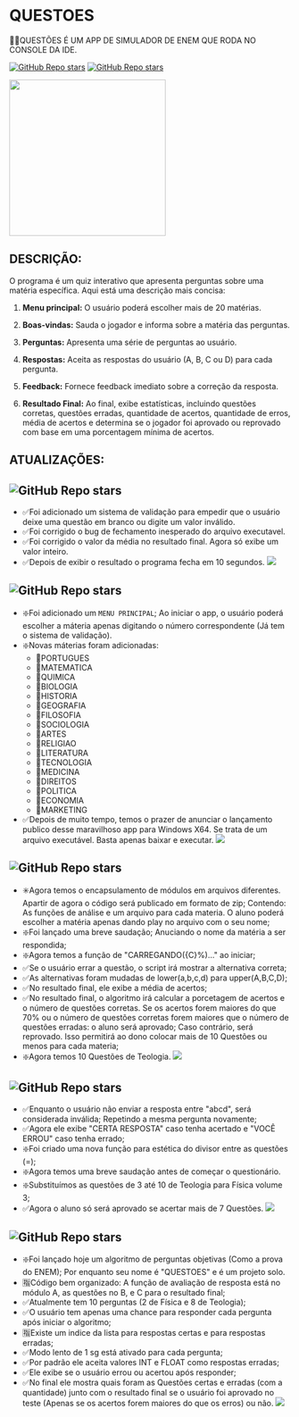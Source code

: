 # QUESTOES
👨‍💻QUESTÕES É UM APP DE SIMULADOR DE ENEM QUE RODA NO CONSOLE DA IDE.

[![GitHub Repo stars](https://img.shields.io/badge/VILHALVA-GITHUB-03A9F4?logo=github)](https://github.com/VILHALVA)
[![GitHub Repo stars](https://img.shields.io/badge/MEUS-CURSOS-03A9F4?logo=github)](https://github.com/VILHALVA?tab=repositories&q=CURSO&type=public&language=&sort=)

<img src="https://play-lh.googleusercontent.com/UVVPpEnR8NIiRtarmsbuI171Lin3GtcQoCJOi7BFDv_WajaDreXJT7xB-HR3PxxTH8G7=s256-rw" align="center" width="280"> <br>

## DESCRIÇÃO:
O programa é um quiz interativo que apresenta perguntas sobre uma matéria específica. Aqui está uma descrição mais concisa:

1. **Menu principal:** O usuário poderá escolher mais de 20 matérias.

2. **Boas-vindas:** Sauda o jogador e informa sobre a matéria das perguntas.

3. **Perguntas:** Apresenta uma série de perguntas ao usuário.

4. **Respostas:** Aceita as respostas do usuário (A, B, C ou D) para cada pergunta.

5. **Feedback:** Fornece feedback imediato sobre a correção da resposta.

6. **Resultado Final:** Ao final, exibe estatísticas, incluindo questões corretas, questões erradas, quantidade de acertos, quantidade de erros, média de acertos e determina se o jogador foi aprovado ou reprovado com base em uma porcentagem mínima de acertos.

## ATUALIZAÇÕES:
## ![GitHub Repo stars](https://img.shields.io/badge/-VERS%C3%83O%201.4%20--%2016%2F01%2F2024-blueviolet)
* ✅Foi adicionado um sistema de validação para empedir que o usuário deixe uma questão em branco ou digite um valor inválido.
* ✅Foi corrigido o bug de fechamento inesperado do arquivo executavel.
* ✅Foi corrigido o valor da média no resultado final. Agora só exibe um valor inteiro.
* ✅Depois de exibir o resultado o programa fecha em 10 segundos.
![](https://i.imgur.com/waxVImv.png)

## ![GitHub Repo stars](https://img.shields.io/badge/-VERS%C3%83O%201.3%20--%2021%2F12%2F2023-blueviolet)
* ❇️Foi adicionado um `MENU PRINCIPAL`; Ao iniciar o app, o usuário poderá escolher a máteria apenas digitando o número correspondente (Já tem o sistema de validação).
* ❇️Novas máterias foram adicionadas:
    * 🔸PORTUGUES
    * 🔸MATEMATICA
    * 🔸QUIMICA
    * 🔸BIOLOGIA
    * 🔸HISTORIA
    * 🔸GEOGRAFIA
    * 🔸FILOSOFIA
    * 🔸SOCIOLOGIA
    * 🔸ARTES
    * 🔸RELIGIAO
    * 🔸LITERATURA
    * 🔸TECNOLOGIA
    * 🔸MEDICINA
    * 🔸DIREITOS
    * 🔸POLITICA
    * 🔸ECONOMIA
    * 🔸MARKETING
* ✅Depois de muito tempo, temos o prazer de anunciar o lançamento publico desse maravilhoso app para Windows X64. Se trata de um arquivo executável. Basta apenas baixar e executar.
![](https://i.imgur.com/waxVImv.png)

## ![GitHub Repo stars](https://img.shields.io/badge/-VERS%C3%83O%201.2%20--%2017%2F08%2F2022-blueviolet)
* ✳️Agora temos o encapsulamento de módulos em arquivos diferentes. Apartir de agora o código será publicado em formato de zip; Contendo: As funções de análise e um arquivo para cada materia. O aluno poderá escolher a matéria apenas dando play no arquivo com o seu nome;
* ❇️Foi lançado uma breve saudação; Anuciando o nome da matéria a ser respondida;
* ❇️Agora temos a função de "CARREGANDO({C}%)..." ao iniciar;
* ✅Se o usuário errar a questão, o script irá mostrar a alternativa correta;
* ✅As alternativas foram mudadas de lower(a,b,c,d) para upper(A,B,C,D);
* ✅No resultado final, ele exibe a média de acertos;
* ✅No resultado final, o algoritmo irá calcular a porcetagem de acertos e o número de questões corretas. Se os acertos forem maiores do que 70% ou o número de questões corretas forem maiores que o número de questões erradas: o aluno será aprovado; Caso contrário, será reprovado. Isso permitirá ao dono colocar mais de 10 Questões ou menos para cada materia;
* ❇️Agora temos 10 Questões de Teologia.
![](https://i.imgur.com/waxVImv.png)

## ![GitHub Repo stars](https://img.shields.io/badge/-VERS%C3%83O%201.1%20--%2029%2F06%2F2022-blueviolet)
* ✅Enquanto o usuário não enviar a resposta entre "abcd", será considerada inválida; Repetindo a mesma pergunta novamente;
* ✅Agora ele exibe "CERTA RESPOSTA" caso tenha acertado e "VOCÊ ERROU" caso tenha errado;
* ❇️Foi criado uma nova função para estética do divisor entre as questões (=);
* ❇️Agora temos uma breve saudação antes de começar o questionário.
* ❇️Substituímos as questões de 3 até 10 de Teologia para Física volume 3;
* ✅Agora o aluno só será aprovado se acertar mais de 7 Questões.
![](https://i.imgur.com/waxVImv.png)

## ![GitHub Repo stars](https://img.shields.io/badge/-VERS%C3%83O%201.0%20--%2020%2F06%2F2022-blueviolet)
* ❇️Foi lançado hoje um algoritmo de perguntas objetivas (Como a prova do ENEM); Por enquanto seu nome é "QUESTOES" e é um projeto solo. 
* 🈯️Código bem organizado: A função de avaliação de resposta  está no módulo A, as questões no B, e C para o resultado final; 
* ✅Atualmente tem 10 perguntas (2 de Física e 8 de Teologia);
* ✅O usuário tem apenas uma chance para responder cada pergunta após iniciar o algoritmo;
* 🈯️Existe um indice da lista para respostas certas e para respostas erradas;
* ✅Modo lento de 1 sg está ativado para cada pergunta;
* ✅Por padrão ele aceita valores INT e FLOAT como respostas erradas;
* ✅Ele exibe se o usuário errou ou acertou após responder;
* ✅No final ele mostra quais foram as Questões certas e erradas (com a quantidade) junto com o resultado final se o usuário foi aprovado no teste (Apenas se os acertos forem maiores do que os erros) ou não.
![](https://i.imgur.com/waxVImv.png)

